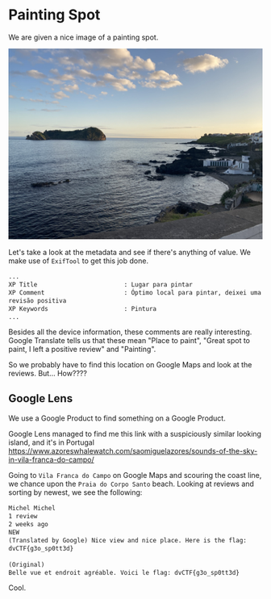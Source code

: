 # Painting Spot

We are given a nice image of a painting spot.

![Sick view, bro](./assets/paintingSpot.jpg)

Let's take a look at the metadata and see if there's anything of value. We make use of `ExifTool` to get this job done.

```
...
XP Title                        : Lugar para pintar
XP Comment                      : Óptimo local para pintar, deixei uma revisão positiva
XP Keywords                     : Pintura
...
```
Besides all the device information, these comments are really interesting. Google Translate tells us that these mean "Place to paint", "Great spot to paint, I left a positive review" and "Painting".

So we probably have to find this location on Google Maps and look at the reviews. But... How????

## Google Lens

We use a Google Product to find something on a Google Product.

Google Lens managed to find me this link with a suspiciously similar looking island, and it's in Portugal
https://www.azoreswhalewatch.com/saomiguelazores/sounds-of-the-sky-in-vila-franca-do-campo/

Going to `Vila Franca do Campo` on Google Maps and scouring the coast line, we chance upon the `Praia do Corpo Santo` beach. Looking at reviews and sorting by newest, we see the following:

```
Michel Michel
1 review
2 weeks ago
NEW
(Translated by Google) Nice view and nice place. Here is the flag: dvCTF{g3o_sp0tt3d}

(Original)
Belle vue et endroit agréable. Voici le flag: dvCTF{g3o_sp0tt3d}
```

Cool.
